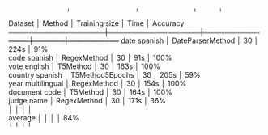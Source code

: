                     ╷                  ╷               ╷      ╷           
  Dataset           │ Method           │ Training size │ Time │ Accuracy  
 ═══════════════════╪══════════════════╪═══════════════╪══════╪══════════ 
  date spanish      │ DateParserMethod │            30 │ 224s │      91%  
  code spanish      │ RegexMethod      │            30 │  91s │     100%  
  vote english      │ T5Method         │            30 │ 163s │     100%  
  country spanish   │ T5Method5Epochs  │            30 │ 205s │      59%  
  year multilingual │ RegexMethod      │            30 │ 154s │     100%  
  document code     │ T5Method         │            30 │ 164s │     100%  
  judge name        │ RegexMethod      │            30 │ 171s │      36%  
                    │                  │               │      │           
  average           │                  │               │      │      84%  
                    ╵                  ╵               ╵      ╵           
